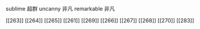 




sublime 超群
uncanny 非凡
remarkable 非凡

[[263]]
[[264]]
[[265]]
[[261]]
[[269]]
[[266]]
[[267]]
[[268]]
[[270]]
[[283]]